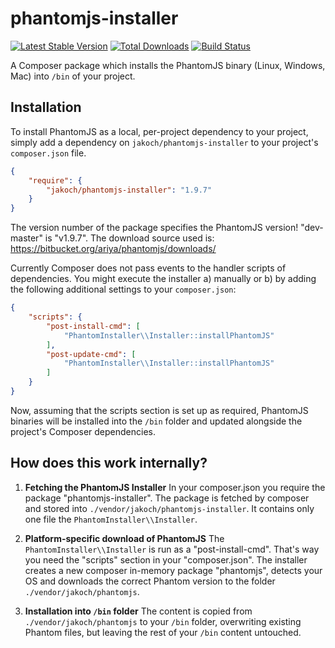 phantomjs-installer
===================

[![Latest Stable Version](https://poser.pugx.org/jakoch/phantomjs-installer/version.png)](https://packagist.org/packages/jakoch/phantomjs-installer)
[![Total Downloads](https://poser.pugx.org/jakoch/phantomjs-installer/d/total.png)](https://packagist.org/packages/jakoch/phantomjs-installer)
[![Build Status](https://travis-ci.org/jakoch/phantomjs-installer.png)](https://travis-ci.org/jakoch/phantomjs-installer)

A Composer package which installs the PhantomJS binary (Linux, Windows, Mac) into `/bin` of your project.

## Installation

To install PhantomJS as a local, per-project dependency to your project, simply add a dependency on `jakoch/phantomjs-installer` to your project's `composer.json` file.

```json
{
    "require": {
        "jakoch/phantomjs-installer": "1.9.7"
    }
}
```

The version number of the package specifies the PhantomJS version!
"dev-master" is "v1.9.7".
The download source used is: https://bitbucket.org/ariya/phantomjs/downloads/

Currently Composer does not pass events to the handler scripts of dependencies.
You might execute the installer a) manually or b) by adding the following additional settings to your `composer.json`:

```json
{
    "scripts": {
        "post-install-cmd": [
            "PhantomInstaller\\Installer::installPhantomJS"
        ],
        "post-update-cmd": [
            "PhantomInstaller\\Installer::installPhantomJS"
        ]
    }
}
```

Now, assuming that the scripts section is set up as required, PhantomJS binaries
will be installed into the `/bin` folder and updated alongside the project's Composer dependencies.

## How does this work internally?

1. **Fetching the PhantomJS Installer**
In your composer.json you require the package "phantomjs-installer".
The package is fetched by composer and stored into `./vendor/jakoch/phantomjs-installer`.
It contains only one file the `PhantomInstaller\\Installer`.

2. **Platform-specific download of PhantomJS**
The `PhantomInstaller\\Installer` is run as a "post-install-cmd". That's way you need the "scripts" section in your "composer.json". The installer creates a new composer in-memory package "phantomjs", detects your OS and downloads the correct Phantom version to the folder `./vendor/jakoch/phantomjs`. 

3. **Installation into `/bin` folder**
The content is copied from `./vendor/jakoch/phantomjs` to your `/bin` folder, overwriting existing Phantom files, but leaving the rest of your `/bin` content untouched.
